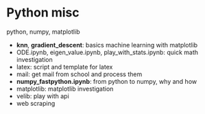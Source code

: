 # Python misc

python, numpy, matplotlib

* **knn**, **gradient\_descent**: basics machine learning with matplotlib
* ODE\.ipynb, eigen\_value\.ipynb, play\_with\_stats.ipynb: quick math investigation
* latex: script and template for latex
* mail: get mail from school and process them
* **numpy\_fastpython\.ipynb**: from python to numpy, why and how
* matplotlib: matplotlib investigation
* velib: play with api
* web scraping
